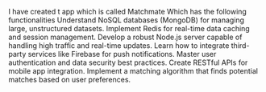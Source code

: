 I have created t app which is called Matchmate
Which has the following functionalities
Understand NoSQL databases (MongoDB) for managing large, unstructured datasets.
Implement Redis for real-time data caching and session management.
Develop a robust Node.js server capable of handling high traffic and real-time updates.
Learn how to integrate third-party services like Firebase for push notifications.
Master user authentication and data security best practices.
Create RESTful APIs for mobile app integration.
Implement a matching algorithm that finds potential matches based on user preferences. 

